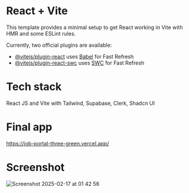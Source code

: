 # React + Vite

This template provides a minimal setup to get React working in Vite with HMR and some ESLint rules.

Currently, two official plugins are available:

- [@vitejs/plugin-react](https://github.com/vitejs/vite-plugin-react/blob/main/packages/plugin-react/README.md) uses [Babel](https://babeljs.io/) for Fast Refresh
- [@vitejs/plugin-react-swc](https://github.com/vitejs/vite-plugin-react-swc) uses [SWC](https://swc.rs/) for Fast Refresh

# Tech stack

React JS and Vite with Tailwind, Supabase, Clerk, Shadcn UI

# Final app

https://job-portal-three-green.vercel.app/

# Screenshot

![Screenshot 2025-02-17 at 01 42 56](https://github.com/user-attachments/assets/840503a3-fd61-4c62-82ab-27f3f273bd84)
